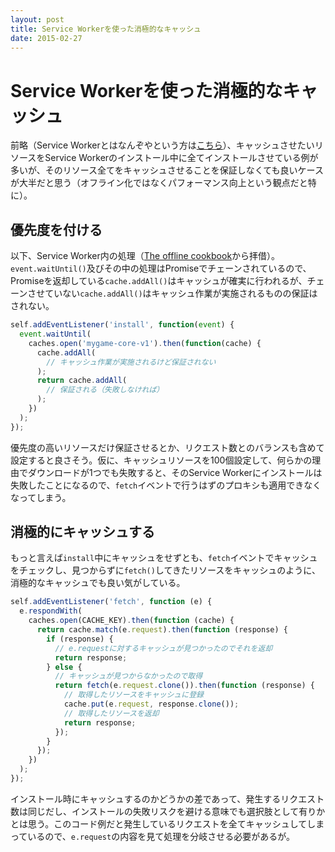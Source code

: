 ```yaml
---
layout: post
title: Service Workerを使った消極的なキャッシュ
date: 2015-02-27
---
```


# Service Workerを使った消極的なキャッシュ

前略（Service Workerとはなんぞやという方は[こちら](/posts/2014/service-worker-internals.html)）、キャッシュさせたいリソースをService Workerのインストール中に全てインストールさせている例が多いが、そのリソース全てをキャッシュさせることを保証しなくても良いケースが大半だと思う（オフライン化ではなくパフォーマンス向上という観点だと特に）。

## 優先度を付ける

以下、Service Worker内の処理（[The offline cookbook](http://jakearchibald.com/2014/offline-cookbook/)から拝借）。`event.waitUntil()`及びその中の処理はPromiseでチェーンされているので、Promiseを返却している`cache.addAll()`はキャッシュが確実に行われるが、チェーンさせていない`cache.addAll()`はキャッシュ作業が実施されるものの保証はされない。

```js
self.addEventListener('install', function(event) {
  event.waitUntil(
    caches.open('mygame-core-v1').then(function(cache) {
      cache.addAll(
        // キャッシュ作業が実施されるけど保証されない
      );
      return cache.addAll(
        // 保証される（失敗しなければ）
      );
    })
  );
});
```

優先度の高いリソースだけ保証させるとか、リクエスト数とのバランスも含めて設定すると良さそう。仮に、キャッシュリソースを100個設定して、何らかの理由でダウンロードが1つでも失敗すると、そのService Workerにインストールは失敗したことになるので、`fetch`イベントで行うはずのプロキシも適用できなくなってしまう。

## 消極的にキャッシュする

もっと言えば`install`中にキャッシュをせずとも、`fetch`イベントでキャッシュをチェックし、見つからずに`fetch()`してきたリソースをキャッシュのように、消極的なキャッシュでも良い気がしている。

```js
self.addEventListener('fetch', function (e) {
  e.respondWith(
    caches.open(CACHE_KEY).then(function (cache) {
      return cache.match(e.request).then(function (response) {
        if (response) {
          // e.requestに対するキャッシュが見つかったのでそれを返却
          return response;
        } else {
          // キャッシュが見つからなかったので取得
          return fetch(e.request.clone()).then(function (response) {
            // 取得したリソースをキャッシュに登録
            cache.put(e.request, response.clone());
            // 取得したリソースを返却
            return response;
          });
        }
      });
    })
  );
});
```

インストール時にキャッシュするのかどうかの差であって、発生するリクエスト数は同じだし、インストールの失敗リスクを避ける意味でも選択肢として有りかとは思う。このコード例だと発生しているリクエストを全てキャッシュしてしまっているので、`e.request`の内容を見て処理を分岐させる必要があるが。